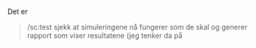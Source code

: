Det er 


> /sc:test sjekk at simuleringene nå fungerer som de skal og generer rapport som viser resultatene (jeg tenker da på 